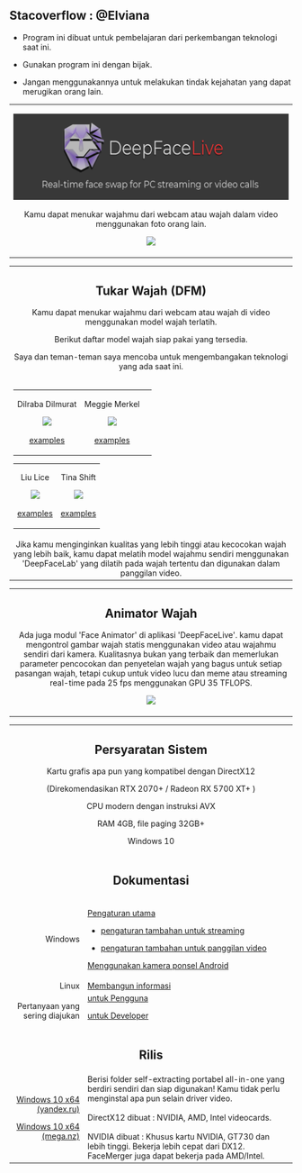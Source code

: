 ## Stacoverflow : @Elviana
- Program ini dibuat untuk pembelajaran dari perkembangan teknologi saat ini.

- Gunakan program ini dengan bijak.

- Jangan menggunakannya untuk melakukan tindak kejahatan yang dapat merugikan orang lain.

<table align="center" border="0">

<tr><td colspan=2 align="center">

![](doc/deepface_intro.png)

Kamu dapat menukar wajahmu dari webcam atau wajah dalam video menggunakan foto orang lain.

<img src="doc/Testing.gif"></img>

</td></tr>

</table>
<table align="center" border="0">

<tr><td colspan=2 align="center">

## Tukar Wajah (DFM)

Kamu dapat menukar wajahmu dari webcam atau wajah di video menggunakan model wajah terlatih.

Berikut daftar model wajah siap pakai yang tersedia.

Saya dan teman-teman saya mencoba untuk mengembangakan teknologi yang ada saat ini.
</td></tr>

<tr><td colspan=2 align="center">

<table align="center" border="0">
<tr><td align="center">
    
Dilraba Dilmurat

<img src="doc/celebs/Dilraba_Dilmurat/Dilraba_Dilmurat.png" width=128></img>

<a href="doc/celebs/Dilraba_Dilmurat/examples.md">examples</a>
</td><td align="center">
    
Meggie Merkel

<img src="doc/celebs/Meggie_Merkel/Meggie_Merkel.png" width=128></img>

<a href="doc/celebs/Meggie_Merkel/examples.md">examples</a>
</td><td align="center">
    
</td></tr>

</table>

<table align="center" border="0">
<tr><td align="center">
    
Liu Lice

<img src="doc/celebs/Liu_Lice/Liu_Lice.png" width=128></img>

<a href="doc/celebs/Liu_Lice/examples.md">examples</a>
</td><td align="center">
    
Tina Shift

<img src="doc/celebs/Tina_Shift/Tina_Shift.png" width=128></img>

<a href="doc/celebs/Tina_Shift/examples.md">examples</a>
</td></tr></table>

</td></tr>

<tr><td colspan=2 align="center">
Jika kamu menginginkan kualitas yang lebih tinggi atau kecocokan wajah yang lebih baik, kamu dapat melatih model wajahmu sendiri menggunakan 'DeepFaceLab' yang dilatih pada wajah tertentu dan digunakan dalam panggilan video.

</td></tr>

</table>

<table align="center" border="0">

<tr><td colspan=2 align="center">

## Animator Wajah

Ada juga modul 'Face Animator' di aplikasi 'DeepFaceLive'. kamu dapat mengontrol gambar wajah statis menggunakan video atau wajahmu sendiri dari kamera. Kualitasnya bukan yang terbaik dan memerlukan parameter pencocokan dan penyetelan wajah yang bagus untuk setiap pasangan wajah, tetapi cukup untuk video lucu dan meme atau streaming real-time pada 25 fps menggunakan GPU 35 TFLOPS.

<img src="doc/face_animator_example.gif"></img>

</td></tr>

</table>

<table align="center" border="0">

<tr><td colspan=2 align="center">

## Persyaratan Sistem

Kartu grafis apa pun yang kompatibel dengan DirectX12

(Direkomendasikan RTX 2070+ / Radeon RX 5700 XT+ )

CPU modern dengan instruksi AVX

RAM 4GB, file paging 32GB+

Windows 10

</td></tr>
<tr><td colspan=2 align="center">

## Dokumentasi

</td></tr>
<tr><td align="right">
Windows
</td><td align="left">

<a href="doc/windows/main_setup.md">Pengaturan utama</a>

- <a href="doc/windows/for_streaming.md">pengaturan tambahan untuk streaming</a>

- <a href="doc/windows/for_video_calls.md">pengaturan tambahan untuk panggilan video</a>       

<a href="doc/windows/using_android_phone_camera.md">Menggunakan kamera ponsel Android</a>  

</td></tr>
<tr><td align="right">
Linux
</td><td align="left">
<a href="build/linux">Membangun informasi</a>
</td></tr>
<tr><td align="right">
Pertanyaan yang sering diajukan
</td><td align="left">
<a href="doc/user_faq/user_faq.md">untuk Pengguna</a>

<a href="doc/developer_faq/developer_faq.md">untuk Developer</a>
</td></tr>
<tr><td colspan=2 align="center">

## Rilis

</td></tr>
<tr><td align="right">

<a href="https://disk.yandex.ru/d/7i5XTKIKVg5UUg">Windows 10 x64 (yandex.ru)</a>

<a href="https://mega.nz/folder/m10iELBK#Y0H6BflF9C4k_clYofC7yA">Windows 10 x64 (mega.nz)</a>


</td><td align="left">
Berisi folder self-extracting portabel all-in-one yang berdiri sendiri dan siap digunakan! Kamu tidak perlu menginstal apa pun selain driver video.
<br><br>
DirectX12 dibuat : NVIDIA, AMD, Intel videocards.
<br><br>
NVIDIA dibuat : Khusus kartu NVIDIA, GT730 dan lebih tinggi. Bekerja lebih cepat dari DX12. FaceMerger juga dapat bekerja pada AMD/Intel.
</td></tr>

<!--<tr><td colspan=2 align="center">
<a href="https://www.paypal.com/paypalme/DeepFaceLab">Donate via Paypal</a>
</td></tr>-->


<!--
    <a href="https://br-stone.online"><img src="doc/logo_barclay_stone.png"></img></a><a href="https://exmo.com"><img src="doc/logo_exmo.png"></img></a>

    presents

    <tr><td align="right">


    <a href="">Windows (magnet link)</a>
    </td><td align="center">Latest release. Use torrent client to download.</td></tr>
    </tr>
-->

</table>



